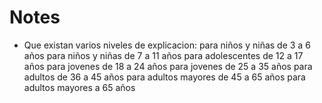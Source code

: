 # Notes

- Que existan varios niveles de explicacion:
    para niños y niñas de 3 a 6 años
    para niños y niñas de 7 a 11 años
    para adolescentes de 12 a 17 años
    para jovenes de 18 a 24 años
    para jovenes de 25 a 35 años
    para adultos de 36 a 45 años
    para adultos mayores de 45 a 65 años
    para adultos mayores a 65 años
